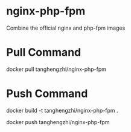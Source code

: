# nginx-php-fpm

Combine the official nginx and php-fpm images

# Pull Command

docker pull tanghengzhi/nginx-php-fpm

# Push Command

docker build -t tanghengzhi/nginx-php-fpm .

docker push tanghengzhi/nginx-php-fpm

